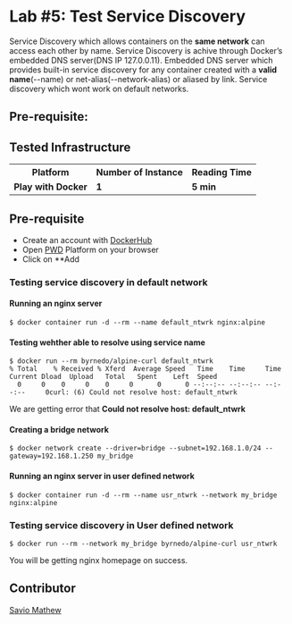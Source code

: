 # Lab #5: Test Service Discovery
Service Discovery which allows containers on the <b>same network</b> can access each other by name. Service Discovery is achive through Docker’s embedded DNS server(DNS IP 127.0.0.11). Embedded DNS server which provides built-in service discovery for any container created with a <b>valid name</b>(--name) or net-alias(--network-alias) or aliased by link. Service discovery which wont work on default networks.

## Pre-requisite:

## Tested Infrastructure

<table class="tg">
  <tr>
    <th class="tg-yw4l"><b>Platform</b></th>
    <th class="tg-yw4l"><b>Number of Instance</b></th>
    <th class="tg-yw4l"><b>Reading Time</b></th>
    
  </tr>
  <tr>
    <td class="tg-yw4l"><b>Play with Docker</b></td>
    <td class="tg-yw4l"><b>1</b></td>
    <td class="tg-yw4l"><b>5 min</b></td>
    
  </tr>
  
</table>

## Pre-requisite

- Create an account with [DockerHub](https://hub.docker.com)
- Open [PWD](https://labs.play-with-docker.com/) Platform on your browser 
- Click on **Add 

### Testing service discovery in default network
#### Running an nginx server 
```
$ docker container run -d --rm --name default_ntwrk nginx:alpine
```
#### Testing wehther able to resolve using service name
```
$ docker run --rm byrnedo/alpine-curl default_ntwrk
% Total    % Received % Xferd  Average Speed   Time    Time     Time  Current Dload  Upload   Total   Spent    Left  Speed
  0     0    0     0    0     0      0      0 --:--:-- --:--:-- --:--:--     0curl: (6) Could not resolve host: default_ntwrk
```
We are getting error that <b>Could not resolve host: default_ntwrk</b> 

#### Creating a bridge network
```
$ docker network create --driver=bridge --subnet=192.168.1.0/24 --gateway=192.168.1.250 my_bridge
```
#### Running an nginx server in user defined network
```
$ docker container run -d --rm --name usr_ntwrk --network my_bridge nginx:alpine
```
### Testing service discovery in User defined network
```
$ docker run --rm --network my_bridge byrnedo/alpine-curl usr_ntwrk
```
You will be getting nginx homepage on success.


## Contributor
[Savio Mathew](https://www.linkedin.com/in/saviovettoor)




